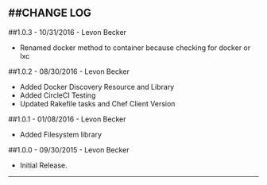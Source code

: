 ##CHANGE LOG
---

##1.0.3 - 10/31/2016 - Levon Becker
* Renamed docker method to container because checking for docker or lxc

##1.0.2 - 08/30/2016 - Levon Becker
* Added Docker Discovery Resource and Library
* Added CircleCI Testing
* Updated Rakefile tasks and Chef Client Version

##1.0.1 - 01/08/2016 - Levon Becker
* Added Filesystem library

##1.0.0 - 09/30/2015 - Levon Becker
* Initial Release.

- - -